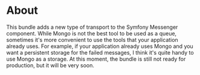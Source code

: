# About
This bundle adds a new type of transport to the Symfony Messenger component. While Mongo is not the best tool to be used as a queue, sometimes it's more convenient to use the tools that your application already uses. For example, if your application already uses Mongo and you want a persistent storage for the failed messages, I think it's quite handy to use Mongo as a storage.
At this moment, the bundle is still not ready for production, but it will be very soon. 
